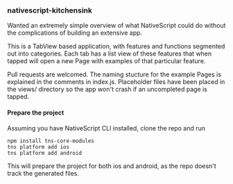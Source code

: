 ### nativescript-kitchensink

Wanted an extremely simple overview of what NativeScript could do without the complications of building an extensive app.

This is a TabView based application, with features and functions segmented out into categories.  Each tab has a list view of these features that when tapped will open a new Page with examples of that particular feature.

Pull requests are welcomed.  The naming stucture for the example Pages is explained in the comments in index.js. Placeholder files have been placed in the views/ directory so the app won't crash if an uncompleted page is tapped.


#### Prepare the project
Assuming you have NativeScript CLI installed, clone the repo and run

	npm install tns-core-modules
	tns platform add ios
	tns platform add android

This will prepare the project for both ios and android, as the repo doesn't track the generated files.
